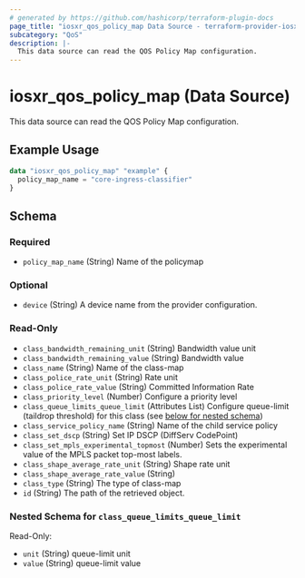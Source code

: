 ```yaml
---
# generated by https://github.com/hashicorp/terraform-plugin-docs
page_title: "iosxr_qos_policy_map Data Source - terraform-provider-iosxr"
subcategory: "QoS"
description: |-
  This data source can read the QOS Policy Map configuration.
---
```


# iosxr_qos_policy_map (Data Source)

This data source can read the QOS Policy Map configuration.

## Example Usage

```terraform
data "iosxr_qos_policy_map" "example" {
  policy_map_name = "core-ingress-classifier"
}
```

<!-- schema generated by tfplugindocs -->
## Schema

### Required

- `policy_map_name` (String) Name of the policymap

### Optional

- `device` (String) A device name from the provider configuration.

### Read-Only

- `class_bandwidth_remaining_unit` (String) Bandwidth value unit
- `class_bandwidth_remaining_value` (String) Bandwidth value
- `class_name` (String) Name of the class-map
- `class_police_rate_unit` (String) Rate unit
- `class_police_rate_value` (String) Committed Information Rate
- `class_priority_level` (Number) Configure a priority level
- `class_queue_limits_queue_limit` (Attributes List) Configure queue-limit (taildrop threshold) for this class (see [below for nested schema](#nestedatt--class_queue_limits_queue_limit))
- `class_service_policy_name` (String) Name of the child service policy
- `class_set_dscp` (String) Set IP DSCP (DiffServ CodePoint)
- `class_set_mpls_experimental_topmost` (Number) Sets the experimental value of the MPLS packet top-most labels.
- `class_shape_average_rate_unit` (String) Shape rate unit
- `class_shape_average_rate_value` (String)
- `class_type` (String) The type of class-map
- `id` (String) The path of the retrieved object.

<a id="nestedatt--class_queue_limits_queue_limit"></a>
### Nested Schema for `class_queue_limits_queue_limit`

Read-Only:

- `unit` (String) queue-limit unit
- `value` (String) queue-limit value


